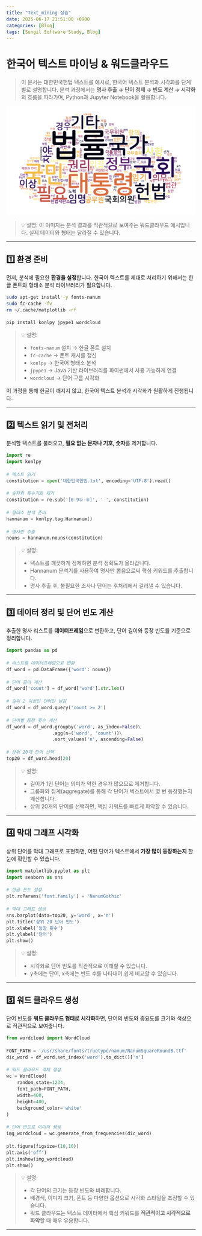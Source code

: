 ```yaml
---
title: "Text_mining 실습"
date: 2025-06-17 21:51:00 +0900
categories: [Blog]
tags: [Sungil Software Study, Blog]
---
```


# 한국어 텍스트 마이닝 & 워드클라우드

> 이 문서는 대한민국헌법 텍스트를 예시로, 한국어 텍스트 분석과 시각화를 단계별로 설명합니다.
> 분석 과정에서는 **명사 추출 → 단어 정제 → 빈도 계산 → 시각화**의 흐름을 따라가며, Python과 Jupyter Notebook을 활용합니다.

![대표 이미지](/assets/img/TextCloud.png)

> 💡 설명: 이 이미지는 분석 결과를 직관적으로 보여주는 워드클라우드 예시입니다. 실제 데이터와 형태는 달라질 수 있습니다.

---

## 1️⃣ 환경 준비

먼저, 분석에 필요한 **환경을 설정**합니다. 한국어 텍스트를 제대로 처리하기 위해서는 한글 폰트와 형태소 분석 라이브러리가 필요합니다.

```bash
sudo apt-get install -y fonts-nanum
sudo fc-cache -fv
rm ~/.cache/matplotlib -rf

pip install konlpy jpype1 wordcloud
```

> 💡 설명:
>
> * `fonts-nanum` 설치 → 한글 폰트 설치
> * `fc-cache` → 폰트 캐시를 갱신
> * `konlpy` → 한국어 형태소 분석
> * `jpype1` → Java 기반 라이브러리를 파이썬에서 사용 가능하게 연결
> * `wordcloud` → 단어 구름 시각화

이 과정을 통해 한글이 깨지지 않고, 한국어 텍스트 분석과 시각화가 원활하게 진행됩니다.

---

## 2️⃣ 텍스트 읽기 및 전처리

분석할 텍스트를 불러오고, **필요 없는 문자나 기호, 숫자**를 제거합니다.

```python
import re
import konlpy

# 텍스트 읽기
constitution = open('대한민국헌법.txt', encoding='UTF-8').read()

# 숫자와 특수기호 제거
constitution = re.sub('[0-9①-⑨]', ' ', constitution)

# 형태소 분석 준비
hannanum = konlpy.tag.Hannanum()

# 명사만 추출
nouns = hannanum.nouns(constitution)
```

> 💡 설명:
>
> * 텍스트를 깨끗하게 정제하면 분석 정확도가 올라갑니다.
> * Hannanum 분석기를 사용하여 명사만 뽑음으로써 핵심 키워드를 추출합니다.
> * 명사 추출 후, 불필요한 조사나 단어는 후처리에서 걸러낼 수 있습니다.

---

## 3️⃣ 데이터 정리 및 단어 빈도 계산

추출한 명사 리스트를 **데이터프레임**으로 변환하고, 단어 길이와 등장 빈도를 기준으로 정리합니다.

```python
import pandas as pd

# 리스트를 데이터프레임으로 변환
df_word = pd.DataFrame({'word': nouns})

# 단어 길이 계산
df_word['count'] = df_word['word'].str.len()

# 길이 2 이상인 단어만 남김
df_word = df_word.query('count >= 2')

# 단어별 등장 횟수 계산
df_word = df_word.groupby('word', as_index=False)\
                 .agg(n=('word', 'count'))\
                 .sort_values('n', ascending=False)

# 상위 20개 단어 선택
top20 = df_word.head(20)
```

> 💡 설명:
>
> * 길이가 1인 단어는 의미가 약한 경우가 많으므로 제거합니다.
> * 그룹화와 집계(aggregate)를 통해 각 단어가 텍스트에서 몇 번 등장했는지 계산합니다.
> * 상위 20개의 단어를 선택하면, 핵심 키워드를 빠르게 파악할 수 있습니다.

---

## 4️⃣ 막대 그래프 시각화

상위 단어를 막대 그래프로 표현하면, 어떤 단어가 텍스트에서 **가장 많이 등장하는지** 한눈에 확인할 수 있습니다.

```python
import matplotlib.pyplot as plt
import seaborn as sns

# 한글 폰트 설정
plt.rcParams['font.family'] = 'NanumGothic'

# 막대 그래프 생성
sns.barplot(data=top20, y='word', x='n')
plt.title('상위 20 단어 빈도')
plt.xlabel('등장 횟수')
plt.ylabel('단어')
plt.show()
```

> 💡 설명:
>
> * 시각화로 단어 빈도를 직관적으로 이해할 수 있습니다.
> * y축에는 단어, x축에는 빈도 수를 나타내어 쉽게 비교할 수 있습니다.

---

## 5️⃣ 워드 클라우드 생성

단어 빈도를 **워드 클라우드 형태로 시각화**하면, 단어의 빈도와 중요도를 크기와 색상으로 직관적으로 보여줍니다.

```python
from wordcloud import WordCloud

FONT_PATH = '/usr/share/fonts/truetype/nanum/NanumSquareRoundB.ttf'
dic_word = df_word.set_index('word').to_dict()['n']

# 워드 클라우드 객체 생성
wc = WordCloud(
    random_state=1234,
    font_path=FONT_PATH,
    width=400,
    height=400,
    background_color='white'
)

# 단어 빈도로 이미지 생성
img_wordcloud = wc.generate_from_frequencies(dic_word)

plt.figure(figsize=(10,10))
plt.axis('off')
plt.imshow(img_wordcloud)
plt.show()
```

> 💡 설명:
>
> * 각 단어의 크기는 등장 빈도와 비례합니다.
> * 배경색, 이미지 크기, 폰트 등 다양한 옵션으로 시각화 스타일을 조정할 수 있습니다.
> * 워드 클라우드는 텍스트 데이터에서 핵심 키워드를 **직관적이고 시각적으로 파악**할 때 매우 유용합니다.

---

